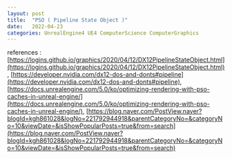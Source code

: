 ```yaml
---
layout: post
title:  "PSO ( Pipeline State Object )"
date:   2022-04-23
categories: UnrealEngine4 UE4 ComputerScience ComputerGraphics
---
```


references : [https://logins.github.io/graphics/2020/04/12/DX12PipelineStateObject.html](https://logins.github.io/graphics/2020/04/12/DX12PipelineStateObject.html), [https://developer.nvidia.com/dx12-dos-and-donts#pipeline](https://developer.nvidia.com/dx12-dos-and-donts#pipeline), [https://docs.unrealengine.com/5.0/ko/optimizing-rendering-with-pso-caches-in-unreal-engine/](https://docs.unrealengine.com/5.0/ko/optimizing-rendering-with-pso-caches-in-unreal-engine/), [https://blog.naver.com/PostView.naver?blogId=kgh861028&logNo=221792944918&parentCategoryNo=&categoryNo=10&viewDate=&isShowPopularPosts=true&from=search](https://blog.naver.com/PostView.naver?blogId=kgh861028&logNo=221792944918&parentCategoryNo=&categoryNo=10&viewDate=&isShowPopularPosts=true&from=search)      